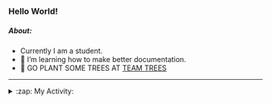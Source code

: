 ### Hello World!

##### About:
- Currently I am a student.
- 🌱 I’m learning how to make better documentation.
- 🌱 GO PLANT SOME TREES AT [TEAM TREES](https://teamtrees.org/)

---
<details>
  <summary>:zap: My Activity:</summary>
  
<!--START_SECTION:waka-->
![Code Time](http://img.shields.io/badge/Code%20Time-1%2C125%20hrs%2010%20mins-blue)

**I'm a Night 🦉** 

```text
🌞 Morning                1132 commits        ██░░░░░░░░░░░░░░░░░░░░░░░   08.31 % 
🌆 Daytime                5065 commits        █████████░░░░░░░░░░░░░░░░   37.17 % 
🌃 Evening                3898 commits        ███████░░░░░░░░░░░░░░░░░░   28.60 % 
🌙 Night                  3533 commits        ██████░░░░░░░░░░░░░░░░░░░   25.92 % 
```
📅 **I'm Most Productive on Wednesday** 

```text
Monday                   2124 commits        ████░░░░░░░░░░░░░░░░░░░░░   15.59 % 
Tuesday                  1684 commits        ███░░░░░░░░░░░░░░░░░░░░░░   12.36 % 
Wednesday                3213 commits        ██████░░░░░░░░░░░░░░░░░░░   23.58 % 
Thursday                 1570 commits        ███░░░░░░░░░░░░░░░░░░░░░░   11.52 % 
Friday                   1311 commits        ██░░░░░░░░░░░░░░░░░░░░░░░   09.62 % 
Saturday                 1248 commits        ██░░░░░░░░░░░░░░░░░░░░░░░   09.16 % 
Sunday                   2478 commits        █████░░░░░░░░░░░░░░░░░░░░   18.18 % 
```


📊 **This Week I Spent My Time On** 

```text
🔥 Editors: 
VS Code                  2 hrs 41 mins       █████████████████████████   100.00 % 

🐱‍💻 Projects: 
praise                   1 hr 59 mins        ██████████████████░░░░░░░   73.79 % 
discord-bot              30 mins             █████░░░░░░░░░░░░░░░░░░░░   18.71 % 
CSF22                    12 mins             ██░░░░░░░░░░░░░░░░░░░░░░░   07.50 % 
```


 Last Updated on 21/05/2023 17:08:22 UTC
<!--END_SECTION:waka-->
</details>
